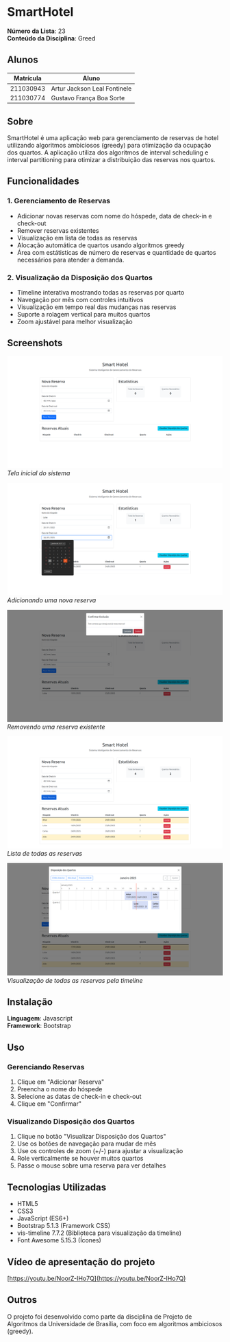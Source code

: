 # SmartHotel

**Número da Lista**: 23<br>
**Conteúdo da Disciplina**: Greed<br>

## Alunos
|Matrícula | Aluno |
| -- | -- |
| 211030943  |  Artur Jackson Leal Fontinele |
| 211030774  |  Gustavo França Boa Sorte |

## Sobre 
SmartHotel é uma aplicação web para gerenciamento de reservas de hotel utilizando algoritmos ambiciosos (greedy) para otimização da ocupação dos quartos. A aplicação utiliza dos algoritmos de interval scheduling e interval partitioning para otimizar a distribuição das reservas nos quartos.

## Funcionalidades

### 1. Gerenciamento de Reservas
- Adicionar novas reservas com nome do hóspede, data de check-in e check-out
- Remover reservas existentes
- Visualização em lista de todas as reservas
- Alocação automática de quartos usando algoritmos greedy
- Área com estátisticas de número de reservas e quantidade de quartos necessários para atender a demanda.

### 2. Visualização da Disposição dos Quartos
- Timeline interativa mostrando todas as reservas por quarto
- Navegação por mês com controles intuitivos
- Visualização em tempo real das mudanças nas reservas
- Suporte a rolagem vertical para muitos quartos
- Zoom ajustável para melhor visualização

## Screenshots

![](assets/inicio.png)<br>
*Tela inicial do sistema*

![](assets/adicionando_reserva.png)<br>
*Adicionando uma nova reserva*

![](assets/removendo_reserva.png)<br>
*Removendo uma reserva existente*

![](assets/reservas.png)<br>
*Lista de todas as reservas*

![](assets/timeline.png)<br>
*Visualização de todas as reservas pela timeline*

## Instalação 

**Linguagem**: Javascript<br>
**Framework**: Bootstrap<br>

## Uso

### Gerenciando Reservas
1. Clique em "Adicionar Reserva"
2. Preencha o nome do hóspede
3. Selecione as datas de check-in e check-out
4. Clique em "Confirmar"

### Visualizando Disposição dos Quartos
1. Clique no botão "Visualizar Disposição dos Quartos"
2. Use os botões de navegação para mudar de mês
3. Use os controles de zoom (+/-) para ajustar a visualização
4. Role verticalmente se houver muitos quartos
5. Passe o mouse sobre uma reserva para ver detalhes

## Tecnologias Utilizadas
- HTML5
- CSS3
- JavaScript (ES6+)
- Bootstrap 5.1.3 (Framework CSS)
- vis-timeline 7.7.2 (Biblioteca para visualização da timeline)
- Font Awesome 5.15.3 (Ícones)

## Vídeo de apresentação do projeto

[https://youtu.be/NoorZ-IHo7Q](https://youtu.be/NoorZ-IHo7Q)

## Outros 
O projeto foi desenvolvido como parte da disciplina de Projeto de Algoritmos da Universidade de Brasília, com foco em algoritmos ambiciosos (greedy).
